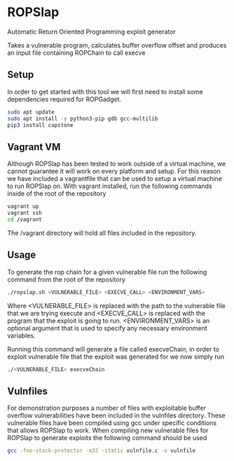 # ROPSlap
Automatic Return Oriented Programming exploit generator

Takes a vulnerable program, calculates buffer overflow offset and produces an input file containing ROPChain to call execve

## Setup

In order to get started with this tool we will first need to install some dependencies required for ROPGadget. 

```bash
sudo apt update
sudo apt install -y python3-pip gdb gcc-multilib
pip3 install capstone
```

## Vagrant VM

Although ROPSlap has been tested to work outside of a virtual machine, we cannot guarantee it will work on every platform and setup. For this reason we have included a vagrantfile that can be used to setup a virtual machine to run ROPSlap on. With vagrant installed, run the following commands inside of the root of the repository

```bash
vagrant up
vagrant ssh
cd /vagrant
```
The /vagrant directory will hold all files included in the repository.

## Usage

To generate the rop chain for a given vulnerable file run the following command from the root of the repository

```bash
./ropslap.sh <VULNERABLE_FILE> <EXECVE_CALL> <ENVIRONMENT_VARS>
```

Where <VULNERABLE_FILE> is replaced with the path to the vulnerable file that we are trying execute and <EXECVE_CALL> is replaced with the program that the exploit is going to run. <ENVIRONMENT_VARS> is an optional argument that is used to specify any necessary environment variables.

Running this command will generate a file called execveChain, in order to exploit vulnerable file that the exploit was generated for we now simply run

```bash
./<VULNERABLE_FILE> execveChain
```

## Vulnfiles

For demonstration purposes a number of files with exploitable buffer overflow vulnerabilities have been included in the vulnfiles directory. These vulnerable files have been compiled using gcc under specific conditions that allows ROPSlap to work. When compiling new vulnerable files for ROPSlap to generate exploits the following command should be used

```bash
gcc -fno-stack-protector -m32 -static vulnfile.c -o vulnfile
```

